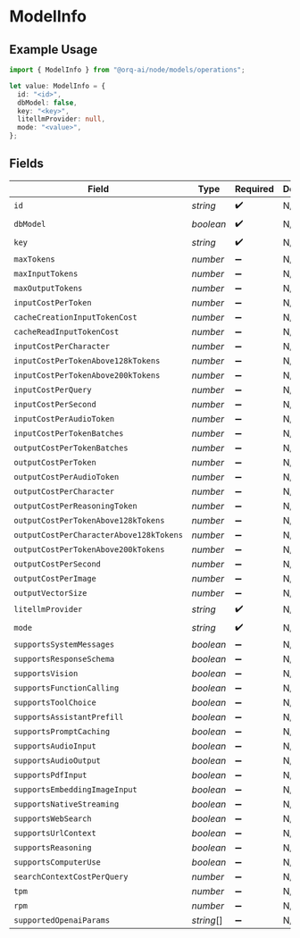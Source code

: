 # ModelInfo

## Example Usage

```typescript
import { ModelInfo } from "@orq-ai/node/models/operations";

let value: ModelInfo = {
  id: "<id>",
  dbModel: false,
  key: "<key>",
  litellmProvider: null,
  mode: "<value>",
};
```

## Fields

| Field                                   | Type                                    | Required                                | Description                             |
| --------------------------------------- | --------------------------------------- | --------------------------------------- | --------------------------------------- |
| `id`                                    | *string*                                | :heavy_check_mark:                      | N/A                                     |
| `dbModel`                               | *boolean*                               | :heavy_check_mark:                      | N/A                                     |
| `key`                                   | *string*                                | :heavy_check_mark:                      | N/A                                     |
| `maxTokens`                             | *number*                                | :heavy_minus_sign:                      | N/A                                     |
| `maxInputTokens`                        | *number*                                | :heavy_minus_sign:                      | N/A                                     |
| `maxOutputTokens`                       | *number*                                | :heavy_minus_sign:                      | N/A                                     |
| `inputCostPerToken`                     | *number*                                | :heavy_minus_sign:                      | N/A                                     |
| `cacheCreationInputTokenCost`           | *number*                                | :heavy_minus_sign:                      | N/A                                     |
| `cacheReadInputTokenCost`               | *number*                                | :heavy_minus_sign:                      | N/A                                     |
| `inputCostPerCharacter`                 | *number*                                | :heavy_minus_sign:                      | N/A                                     |
| `inputCostPerTokenAbove128kTokens`      | *number*                                | :heavy_minus_sign:                      | N/A                                     |
| `inputCostPerTokenAbove200kTokens`      | *number*                                | :heavy_minus_sign:                      | N/A                                     |
| `inputCostPerQuery`                     | *number*                                | :heavy_minus_sign:                      | N/A                                     |
| `inputCostPerSecond`                    | *number*                                | :heavy_minus_sign:                      | N/A                                     |
| `inputCostPerAudioToken`                | *number*                                | :heavy_minus_sign:                      | N/A                                     |
| `inputCostPerTokenBatches`              | *number*                                | :heavy_minus_sign:                      | N/A                                     |
| `outputCostPerTokenBatches`             | *number*                                | :heavy_minus_sign:                      | N/A                                     |
| `outputCostPerToken`                    | *number*                                | :heavy_minus_sign:                      | N/A                                     |
| `outputCostPerAudioToken`               | *number*                                | :heavy_minus_sign:                      | N/A                                     |
| `outputCostPerCharacter`                | *number*                                | :heavy_minus_sign:                      | N/A                                     |
| `outputCostPerReasoningToken`           | *number*                                | :heavy_minus_sign:                      | N/A                                     |
| `outputCostPerTokenAbove128kTokens`     | *number*                                | :heavy_minus_sign:                      | N/A                                     |
| `outputCostPerCharacterAbove128kTokens` | *number*                                | :heavy_minus_sign:                      | N/A                                     |
| `outputCostPerTokenAbove200kTokens`     | *number*                                | :heavy_minus_sign:                      | N/A                                     |
| `outputCostPerSecond`                   | *number*                                | :heavy_minus_sign:                      | N/A                                     |
| `outputCostPerImage`                    | *number*                                | :heavy_minus_sign:                      | N/A                                     |
| `outputVectorSize`                      | *number*                                | :heavy_minus_sign:                      | N/A                                     |
| `litellmProvider`                       | *string*                                | :heavy_check_mark:                      | N/A                                     |
| `mode`                                  | *string*                                | :heavy_check_mark:                      | N/A                                     |
| `supportsSystemMessages`                | *boolean*                               | :heavy_minus_sign:                      | N/A                                     |
| `supportsResponseSchema`                | *boolean*                               | :heavy_minus_sign:                      | N/A                                     |
| `supportsVision`                        | *boolean*                               | :heavy_minus_sign:                      | N/A                                     |
| `supportsFunctionCalling`               | *boolean*                               | :heavy_minus_sign:                      | N/A                                     |
| `supportsToolChoice`                    | *boolean*                               | :heavy_minus_sign:                      | N/A                                     |
| `supportsAssistantPrefill`              | *boolean*                               | :heavy_minus_sign:                      | N/A                                     |
| `supportsPromptCaching`                 | *boolean*                               | :heavy_minus_sign:                      | N/A                                     |
| `supportsAudioInput`                    | *boolean*                               | :heavy_minus_sign:                      | N/A                                     |
| `supportsAudioOutput`                   | *boolean*                               | :heavy_minus_sign:                      | N/A                                     |
| `supportsPdfInput`                      | *boolean*                               | :heavy_minus_sign:                      | N/A                                     |
| `supportsEmbeddingImageInput`           | *boolean*                               | :heavy_minus_sign:                      | N/A                                     |
| `supportsNativeStreaming`               | *boolean*                               | :heavy_minus_sign:                      | N/A                                     |
| `supportsWebSearch`                     | *boolean*                               | :heavy_minus_sign:                      | N/A                                     |
| `supportsUrlContext`                    | *boolean*                               | :heavy_minus_sign:                      | N/A                                     |
| `supportsReasoning`                     | *boolean*                               | :heavy_minus_sign:                      | N/A                                     |
| `supportsComputerUse`                   | *boolean*                               | :heavy_minus_sign:                      | N/A                                     |
| `searchContextCostPerQuery`             | *number*                                | :heavy_minus_sign:                      | N/A                                     |
| `tpm`                                   | *number*                                | :heavy_minus_sign:                      | N/A                                     |
| `rpm`                                   | *number*                                | :heavy_minus_sign:                      | N/A                                     |
| `supportedOpenaiParams`                 | *string*[]                              | :heavy_minus_sign:                      | N/A                                     |
